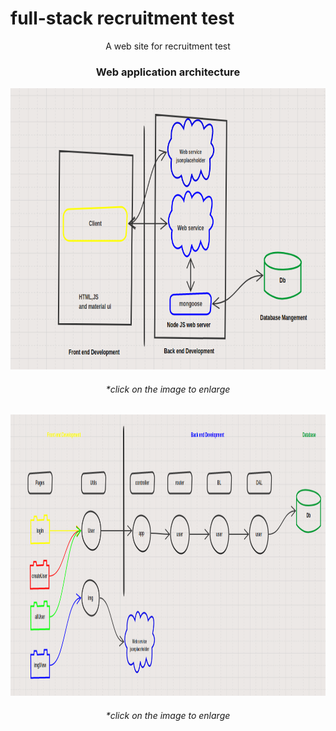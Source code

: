 # full-stack recruitment test
<p align="center">
A web site for recruitment test
  </p>

<h3 align="center">
 Web application architecture
  </h3>


<p align="center">
<img src="./MERN STACK.png" width="900" height="450">
  </p>
 <h6 align="center">
*click on the image to enlarge
</h6>

<p align="center">
<img src="./my_architecture.png" width="900" height="450">
  </p>
 <h6 align="center">
*click on the image to enlarge
</h6>
